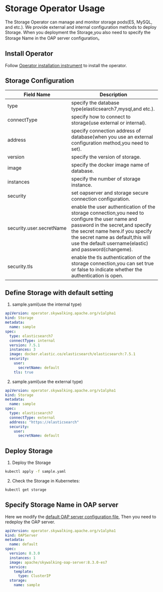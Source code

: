 # Storage Operator Usage

The Storage Operator can manage and monitor storage pods(ES, MySQL, and etc.). 
We provide external and internal configuration methods to deploy Storage.
When you deployment the Storage,you also need to specify the Storage Name in the OAP server configuration。

## Install Operator

Follow [Operator installation instrument](../../README.md#operator) to install the operator.

## Storage Configuration

| Field Name         | Description                                                  |
| ------------------ | ------------------------------------------------------------ |
| type               | specify the database type(elasticsearch7,mysql,and etc.).|
| connectType        | specify how to connect to storage(use external or internal).|
| address     | specify connection address of database(when you use an external configuration method,you need to set).|
| version            | specify the version of storage.|      
| image              | specify the docker image name of database.|
| instances          | specify the number of storage instance.|
| security           | set oapserver and storage secure connection configuration.|  
| security.user.secretName  | enable the user authentication of the storage connection,you need to configure the user name and password in the secret,and specify the secret name here.if you specify the secret name as default,this will use the default username(elastic) and password(changeme).| 
| security.tls       | enable the tls authentication of the storage connection,you can set true or false to indicate whether the authentication is open.|

## Define Storage with default setting

1. sample.yaml(use the internal type)
```yaml
apiVersion: operator.skywalking.apache.org/v1alpha1
kind: Storage
metadata:
  name: sample
spec:
  type: elasticsearch7
  connectType: internal
  version: 7.5.1
  instances: 3
  image: docker.elastic.co/elasticsearch/elasticsearch:7.5.1
  security:
    user:
      secretName: default
    tls: true
```
2. sample.yaml(use the external type)
```yaml
apiVersion: operator.skywalking.apache.org/v1alpha1
kind: Storage
metadata:
  name: sample
spec:
  type: elasticsearch7
  connectType: external
  address: "https://elasticsearch"
  security:
    user:
      secretName: default
```

## Deploy Storage

1. Deploy the Storage

```sh
kubectl apply -f sample.yaml
```

2. Check the Storage in Kubernetes:

```sh
kubectl get storage
```

## Specify Storage Name in OAP server

Here we modify the [default OAP server configuration file](../../config/operator/samples/default.yaml),
Then you need to redeploy the OAP server.


```yaml
apiVersion: operator.skywalking.apache.org/v1alpha1
kind: OAPServer
metadata:
  name: default
spec:
  version: 8.3.0
  instances: 1
  image: apache/skywalking-oap-server:8.3.0-es7
  service:
    template:
      type: ClusterIP
  storage:
    name: sample
```
